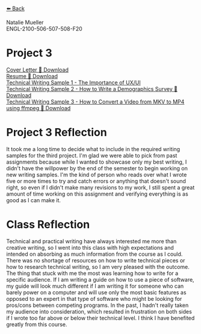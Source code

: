 [⬅️ Back](/)

Natalie Mueller  
ENGL-2100-506-507-508-F20

# Project 3

[Cover Letter 🔗 Download](project3/cover_letter.pdf)  
[Resume 🔗 Download](project3/resume.pdf)  
[Technical Writing Sample 1 - The Importance of UX/UI](project3/uxui.html)  
[Technical Writing Sample 2 - How to Write a Demographics Survey 🔗 Download](project3/how_to_demographics.pdf)  
[Technical Writing Sample 3 - How to Convert a Video from MKV to MP4 using ffmpeg 🔗 Download](project3/how_to_mp4.pdf)

# Project 3 Reflection

It took me a long time to decide what to include in the required writing samples for the third project. I'm glad we were able to pick from past assignments because while I wanted to showcase only my best writing, I didn't have the willpower by the end of the semester to begin working on new writing samples. I'm the kind of person who reads over what I wrote five or more times to try and catch errors or anything that doesn't sound right, so even if I didn't make many revisions to my work, I still spent a great amount of time working on this assignment and verifying everything is as good as I can make it.

# Class Reflection

Technical and practical writing have always interested me more than creative writing, so I went into this class with high expectations and intended on absorbing as much information from the course as I could. There was no shortage of resources on how to write technical pieces or how to research technical writing, so I am very pleased with the outcome. The thing that stuck with me the most was learning how to write for a specific audience. If I am writing a guide on how to use a piece of software, my guide will look much different if I am writing it for someone who can barely power on a computer and will use only the most basic features as opposed to an expert in that type of software who might be looking for pros/cons between competing programs. In the past, I hadn't really taken my audience into consideration, which resulted in frustration on both sides if I wrote too far above or below their technical level. I think I have benefited greatly from this course.